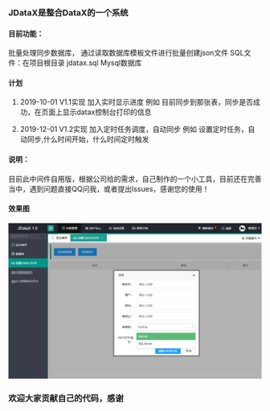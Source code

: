 ### JDataX是整合DataX的一个系统

#### 目前功能：
  批量处理同步数据库， 通过读取数据库模板文件进行批量创建json文件
  SQL文件：在项目根目录 jdatax.sql  Mysql数据库
  
#### 计划
1. 2019-10-01 V1.1实现 加入实时显示进度
    例如 目前同步到那张表，同步是否成功，在页面上显示datax控制台打印的信息

2. 2019-12-01 V1.2实现 加入定时任务调度，自动同步
    例如 设置定时任务，自动同步,什么时间开始，什么时间定时触发

#### 说明：
  目前此中间件自用版，根据公司给的需求，自己制作的一个小工具，目前还在完善当中，遇到问题直接QQ问我，或者提出Issues，感谢您的使用！

#### 效果图
![xgt](https://github.com/andotorg/JDataX/blob/master/GSSB%7DZCF%25D%40E2J%5BH7X_1%5B66.png "效果图")

### 欢迎大家贡献自己的代码，感谢

